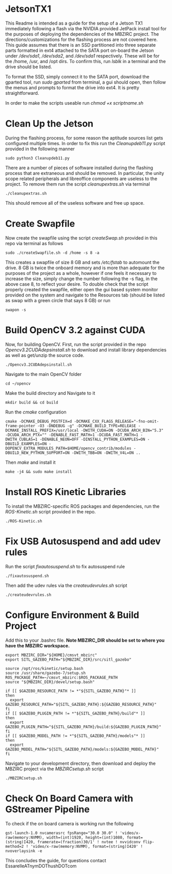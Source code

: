 # JetsonTX1
This Readme is intended as a guide for the setup of a Jetson TX1 immediately following a flash via the NVIDIA provided JetPack install tool for the purposes of deploying the dependencies of the MBZIRC project. The directions/customizations for the flashing process are not covered here. This guide assumes that there is an SSD partitioned into three separate parts formatted in ext4 attached to the SATA port on-board the Jetson under */dev/sda1*, */dev/sda2*, and */dev/sda1* respectively. These will be for the /home, /usr, and /opt dirs. To confirm this, run *lsblk* in a terminal and the drive should be listed.

To format the SSD, simply connect it to the SATA port, download the gparted tool, run *sudo gparted* from terminal, a gui should open, then follow the menus and prompts to format the drive into ext4. It is pretty straightforward. 

In order to make the scripts useable run *chmod +x scriptname.sh*

# Clean Up the Jetson
During the flashing process, for some reason the aptitude sources list gets configured multiple times. In order to fix this run the *Cleanupdeb11.py* script provided in the following manner

    sudo python3 Cleanupdeb11.py

There are a number of pieces of software installed during the flashing process that are extraneous and should be removed. In particular, the unity scope related peripherals and libreoffice components are useless to the project. To remove them run the script *cleanupextras.sh* via terminal

    ./cleanupextras.sh

This should remove all of the useless software and free up space.

# Create Swapfile 
Now create the swapfile using the script *createSwap.sh* provided in this repo via terminal as follows

    sudo ./createSwapfile.sh -d /home -s 8 -a

This creates a swapfile of size 8 GB and sets */etc/fstab* to automount the drive. 8 GB is twice the onboard memory and is more than adequate for the purposes of the project as a whole, however if one feels it necessary to increase the size, simply change the number following the -s flag, in the above case 8, to reflect your desire. To double check that the script properly created the swapfile, either open the gui based system monitor provided on the system and navigate to the Resources tab (should be listed as swap with a green circle that says 8 GB) or run

    swapon -s

# Build OpenCV 3.2 against CUDA
Now, for building OpenCV. First, run the script provided in the repo *Opencv3.2CUDAdepsinstall.sh* to download and install library dependencies as well as get/unzip the source code.

    ./Opencv3.2CUDAdepsinstall.sh

Navigate to the main OpenCV folder 

    cd ~/opencv
    
Make the build directory and Navigate to it

    mkdir build && cd build
    
Run the *cmake* configuration

    cmake -DCMAKE_DEBUG_POSTFIX=d -DCMAKE_CXX_FLAGS_RELEASE="-fno-omit-frame-pointer -O3 -DNDEBUG -g" -DCMAKE_BUILD_TYPE=RELEASE -DCMAKE_INSTALL_PREFIX=/usr/local -DWITH_CUDA=ON -DCUDA_ARCH_BIN="5.3" -DCUDA_ARCH_PTX="" -DENABLE_FAST_MATH=1 -DCUDA_FAST_MATH=1 -DWITH_CUBLAS=1 -DENABLE_NEON=OFF -DINSTALL_PYTHON_EXAMPLES=ON -DBUILD_EXAMPLES=ON -DOPENCV_EXTRA_MODULES_PATH=$HOME/opencv_contrib/modules -DBUILD_NEW_PYTHON_SUPPORT=ON -DWITH_TBB=ON -DWITH_V4L=ON ..

Then *make* and install it

    make -j4 && sudo make install

# Install ROS Kinetic Libraries
To install the MBZIRC-specific ROS packages and dependencies, run the *ROS-Kinetic.sh* script provided in the repo.

    ./ROS-Kinetic.sh

# Fix USB Autosuspend and add udev rules 
Run the script *fixautosuspend.sh* to fix autosuspend rule


    ./fixautosuspend.sh

Then add the udev rules via the *createudevrules.sh* script

    ./createudevrules.sh

# Configure Environment & Build Project

Add this to your .bashrc file. **Note MBZIRC_DIR should be set to where you have the MBZIRC workspace.**

    export MBZIRC_DIR="${HOME}/cmsvt_mbzirc"
    export SITL_GAZEBO_PATH="${MBZIRC_DIR}/src/sitl_gazebo"

    source /opt/ros/kinetic/setup.bash
    source /usr/share/gazebo-7/setup.sh
    ROS_PACKAGE_PATH=~/cmsvt_mbzirc:$ROS_PACKAGE_PATH
    source "${MBZIRC_DIR}/devel/setup.bash"

    if [[ $GAZEBO_RESOURCE_PATH != *"${SITL_GAZEBO_PATH}"* ]]
    then
      export GAZEBO_RESOURCE_PATH="${SITL_GAZEBO_PATH}:${GAZEBO_RESOURCE_PATH}"
    fi
    if [[ $GAZEBO_PLUGIN_PATH != *"${SITL_GAZEBO_PATH}/build"* ]]
    then
      export GAZEBO_PLUGIN_PATH="${SITL_GAZEBO_PATH}/build:${GAZEBO_PLUGIN_PATH}"
    fi
    if [[ $GAZEBO_MODEL_PATH != *"${SITL_GAZEBO_PATH}/models"* ]]
    then
      export GAZEBO_MODEL_PATH="${SITL_GAZEBO_PATH}/models:${GAZEBO_MODEL_PATH}"
    fi

Navigate to your development directory, then download and deploy the MBZIRC project via the *MBZIRCsetup.sh* script

    ./MBZIRCsetup.sh

# Check On Board Camera with GStreamer Pipeline
To check if the on board camera is working run the following

    gst-launch-1.0 nvcamerasrc fpsRange="30.0 30.0" ! 'video/x-raw(memory:NVMM), width=(int)1920, height=(int)1080, format=(string)I420, framerate=(fraction)30/1' ! nvtee ! nvvidconv flip-method=2 ! 'video/x-raw(memory:NVMM), format=(string)I420' ! nvoverlaysink -e

This concludes the guide, for questions contact EssarelleATnymDOThushDOTcom 
